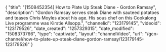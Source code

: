 {
    "title": "[1508452354] How to Plate Up Steak Diane - Gordon Ramsay",
    "description": "Gordon Ramsay serves steak Diane with sauteed potatoes and teases Chris Moyles about his age. His sous chef on this Cookalong Live programme was Kirstie Allsopp.",
    "channelid": "123179145",
    "videoid": "123179526",
    "date_created": "1257329315",
    "date_modified": "1508373766",
    "type": "captivate",
    "layout": "channelVideo",
    "url": "\/gcn-channel\/how-to-plate-up-steak-diane-gordon-ramsay\/123179145-123179526"
}